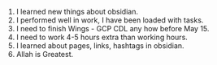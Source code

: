 1. I learned new things about obsidian.
2. I performed well in work, I have been loaded with tasks.
3. I need to finish Wings - GCP CDL any how before May 15.
4. I need to work 4-5 hours extra than working hours.
5. I learned about pages, links, hashtags in obsidian. 
6. Allah is Greatest.
